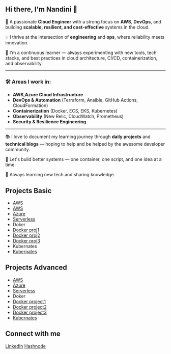 ## Hi there, I'm Nandini 👋

🚀 A passionate **Cloud Engineer** with a strong focus on **AWS**, **DevOps**, and building **scalable, resilient, and cost-effective** systems in the cloud.

💡 I thrive at the intersection of **engineering** and **ops**, where reliability meets innovation.

🧠 I'm a continuous learner — always experimenting with new tools, tech stacks, and best practices in cloud architecture, CI/CD, containerization, and observability.

---

### 🛠️ Areas I work in:
- **AWS,Azure Cloud Infrastructure**
- **DevOps & Automation** (Terraform, Ansible, GitHub Actions, CloudFormation)
- **Containerization** (Docker, ECS, EKS, Kubernetes)
- **Observability** (New Relic, CloudWatch, Prometheus)
- **Security & Resilience Engineering**

---

📚 I love to document my learning journey through **daily projects** and **technical blogs** — hoping to help and be helped by the awesome developer community.

🚢 Let's build better systems — one container, one script, and one idea at a time.

🌱 Always learning new tech and sharing knowledge.


## Projects  Basic
- AWS
- [AWS](https://github.com/NandiniDuggineni/Automating-CI-CD-with-GitHub-Actions-and-AWS/tree/main)
- [Azure](https://github.com//)
- [Serverless](https://github.com/NandiniDuggineni/NandiniDuggineni-Serverless-Image-Upload-and-Resizer-using-AWS-S3-Lambda-Event-Triggers)
- Doker
- [Docker proj1](https://github.com/NandiniDuggineni/Building-a-Full-Stack-App-with-React-Flask-and-PostgreSQL-Using-Docker-Compose)
- [Docker proj2](https://github.com/NandiniDuggineni/Deploy-a-Flask-Web-App-Behind-an-Nginx-Reverse-Proxy-Using-Docker)
- [Docker proj3](https://github.com/NandiniDuggineni/Automate-Your-Python-Scripts-with-Cron-and-Docker)
- Kubernates
- [Kubernates](https://github.com/)  

## Projects Advanced
- [AWS](https://github.com/NandiniDuggineni/Building-a-3-Tier-Web-App-with-Full-Observability-using-AWS-New-Relic)
- [Azure](https://github.com//)
- [Serverless](https://github.com//)
- Doker
- [Docker project1](https://github.com/NandiniDuggineni/Full-Stack-Development-with-Docker-Compose/tree/main)
- [Docker project2](https://github.com/NandiniDuggineni/Dockerize-Your-First-Node.js-API/tree/main)
- [Docker project3](https://github.com//)
- [Kubernates](https://github.com/) 

## Connect with me  
[LinkedIn](https://linkedin.com/in/) 
[Hashnode](https://nandiniduggineni.hashnode.dev/)

